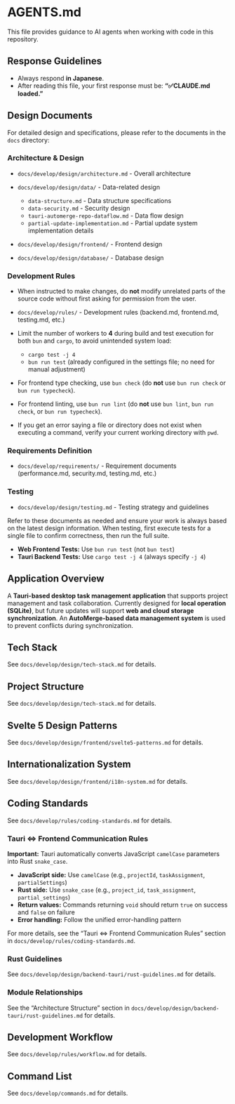 # AGENTS.md

This file provides guidance to AI agents when working with code in this repository.

## Response Guidelines

* Always respond **in Japanese**.
* After reading this file, your first response must be:
  **“✅️CLAUDE.md loaded.”**

## Design Documents

For detailed design and specifications, please refer to the documents in the `docs` directory:

### Architecture & Design

* `docs/develop/design/architecture.md` - Overall architecture
* `docs/develop/design/data/` - Data-related design

  * `data-structure.md` - Data structure specifications
  * `data-security.md` - Security design
  * `tauri-automerge-repo-dataflow.md` - Data flow design
  * `partial-update-implementation.md` - Partial update system implementation details
* `docs/develop/design/frontend/` - Frontend design
* `docs/develop/design/database/` - Database design

### Development Rules

* When instructed to make changes, do **not** modify unrelated parts of the source code without first asking for permission from the user.
* `docs/develop/rules/` - Development rules (backend.md, frontend.md, testing.md, etc.)
* Limit the number of workers to **4** during build and test execution for both `bun` and `cargo`, to avoid unintended system load:

  * `cargo test -j 4`
  * `bun run test` (already configured in the settings file; no need for manual adjustment)
* For frontend type checking, use `bun check` (do **not** use `bun run check` or `bun run typecheck`).
* For frontend linting, use `bun run lint` (do **not** use `bun lint`, `bun run check`, or `bun run typecheck`).
* If you get an error saying a file or directory does not exist when executing a command, verify your current working directory with `pwd`.

### Requirements Definition

* `docs/develop/requirements/` - Requirement documents (performance.md, security.md, testing.md, etc.)

### Testing

* `docs/develop/design/testing.md` - Testing strategy and guidelines

Refer to these documents as needed and ensure your work is always based on the latest design information.
When testing, first execute tests for a single file to confirm correctness, then run the full suite.

* **Web Frontend Tests:** Use `bun run test` (not `bun test`)
* **Tauri Backend Tests:** Use `cargo test -j 4` (always specify `-j 4`)

## Application Overview

A **Tauri-based desktop task management application** that supports project management and task collaboration.
Currently designed for **local operation (SQLite)**, but future updates will support **web and cloud storage synchronization**.
An **AutoMerge-based data management system** is used to prevent conflicts during synchronization.

## Tech Stack

See `docs/develop/design/tech-stack.md` for details.

## Project Structure

See `docs/develop/design/tech-stack.md` for details.

## Svelte 5 Design Patterns

See `docs/develop/design/frontend/svelte5-patterns.md` for details.

## Internationalization System

See `docs/develop/design/frontend/i18n-system.md` for details.

## Coding Standards

See `docs/develop/rules/coding-standards.md` for details.

### Tauri ⇔ Frontend Communication Rules

**Important:** Tauri automatically converts JavaScript `camelCase` parameters into Rust `snake_case`.

* **JavaScript side:** Use `camelCase` (e.g., `projectId`, `taskAssignment`, `partialSettings`)
* **Rust side:** Use `snake_case` (e.g., `project_id`, `task_assignment`, `partial_settings`)
* **Return values:** Commands returning `void` should return `true` on success and `false` on failure
* **Error handling:** Follow the unified error-handling pattern

For more details, see the “Tauri ⇔ Frontend Communication Rules” section in
`docs/develop/rules/coding-standards.md`.

### Rust Guidelines

See `docs/develop/design/backend-tauri/rust-guidelines.md` for details.

### Module Relationships

See the “Architecture Structure” section in
`docs/develop/design/backend-tauri/rust-guidelines.md` for details.

## Development Workflow

See `docs/develop/rules/workflow.md` for details.

## Command List

See `docs/develop/commands.md` for details.
